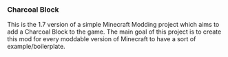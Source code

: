 ### Charcoal Block

This is the 1.7 version of a simple Minecraft Modding project which aims to add a Charcoal Block to the game. 
The main goal of this project is to create this mod for every moddable version of Minecraft to have a sort of example/boilerplate.
